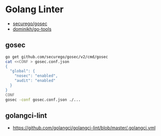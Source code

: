 # Golang Linter

* [securego/gosec](https://github.com/securego/gosec)
* [dominikh/go-tools](https://github.com/dominikh/go-tools)

## gosec
```bash
go get github.com/securego/gosec/v2/cmd/gosec
cat <<CONF > gosec.conf.json
{
  "global": {
    "nosec": "enabled",
    "audit": "enabled"
  }
}
CONF
gosec -conf gosec.conf.json ./...
```

## golangci-lint
* https://github.com/golangci/golangci-lint/blob/master/.golangci.yml
